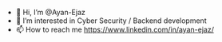 - 👋 Hi, I’m @Ayan-Ejaz
- 👀 I’m interested in Cyber Security / Backend development
- 📫 How to reach me https://www.linkedin.com/in/ayan-ejaz/

<!---
Ayan-Ejaz/Ayan-Ejaz is a ✨ special ✨ repository because its `README.md` (this file) appears on your GitHub profile.
You can click the Preview link to take a look at your changes.
--->
